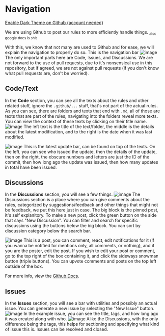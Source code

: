 # Navigation

[Enable Dark Theme on Github (account needed)](https://docs.github.com/en/github/setting-up-and-managing-your-github-user-account/managing-your-theme-settings)

We are using Github to post our rules to more efficiently handle things. <sub>also google docs is shit</sub>

With this, we know that not many are used to Github and for ease, we will explain the navigation to properly do so. This is the navigation bar
![image](https://user-images.githubusercontent.com/60794909/116120690-d17a8800-a68d-11eb-9de6-5245652b6934.png)
The only important parts here are Code, Issues, and Discussions. We are not forward to the use of pull requests, due to it's nonsensical use in this repository, but if agreed, we are not against pull requests (if you don't know what pull requests are, don't be worried).

## Code/Text
In the **Code** section, you can see all the texts about the rules and other related stuff, ignore the `.github/...` stuff, that's not part of the actual rules. As you can see, there are folders and texts that end with `.md`, all of those are texts that are part of the rules, navigating into the folders reveal more texts. You can view the context of these texts by clicking on their title name.
![image](https://user-images.githubusercontent.com/60794909/116122059-48fce700-a68f-11eb-90fe-4f1c7760c1bd.png)
The left text is the title of the text/folder, the middle is the details about the latest modification, and to the right is the date when it was last modified.

![image](https://user-images.githubusercontent.com/60794909/116122385-b6107c80-a68f-11eb-9c7b-848c149454b7.png)
This is the latest update bar, can be found on top of the texts. On the left, you can see who issued the update, then the details of the update, then on the right, the obscure numbers and letters are just the ID of the commit, then how long ago the update was issued, then how many updates in total have been issued.

## Discussions
In the **Discussions** section, you will see a few things.
![image](https://user-images.githubusercontent.com/60794909/116123332-e3115f00-a690-11eb-8420-8c27174df57d.png)
The Discussions section is a place where you can give comments about the rules, categorized by suggestions/feedback and other things that might not be feedback, we put this here just in case. The big block is the pinned post, it's self explanitory. To make a new post, click the green button on the side that says "New Discussion". You can filter and search for specific discussions using the buttons below the big block. You can sort by discussion category below the search bar.

![image](https://user-images.githubusercontent.com/60794909/116123787-6fbc1d00-a691-11eb-9432-43102eaed89a.png)
This is a post, you can comment, react, edit notifications for it (if you wanna be notified for mentions only, all comments, or nothing), and if you are the poster, edit the post. If you wish to edit your post or comment, go to the top right of the box containing it, and click the sideways snowman button (triple buttons). You can upvote comments and posts on the top left outside of the box.

For more info, view the [Github Docs](https://docs.github.com/en/discussions/quickstart).

## Issues
In the **Issues** section, you will see a bar with utilities and possibly an actual issue. You can generate a new issue by selecting the "New Issue" button.
![image](https://user-images.githubusercontent.com/60794909/116125614-b7dc3f00-a693-11eb-98ca-70d4dccb11ef.png)
In the example issue, you can see the title, tags, and how long ago it was created along with who.
![image](https://user-images.githubusercontent.com/60794909/116126051-2faa6980-a694-11eb-88b9-9c451b47758e.png)
Alike the Discussions, with the only difference being the tags, this helps for sectioning and specifying what kind of issue this is. Issues can be resolved and closed.
